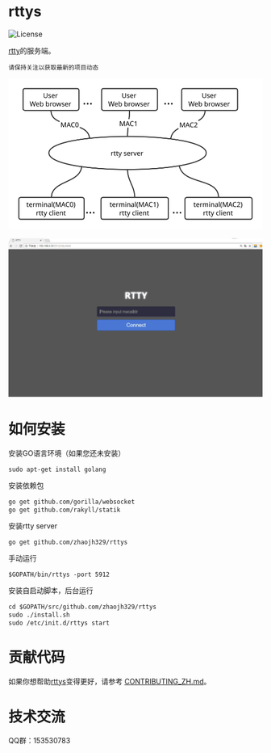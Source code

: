 # rttys

![](https://img.shields.io/badge/license-GPLV3-brightgreen.svg?style=plastic "License")

[rtty](https://github.com/zhaojh329/rtty)的服务端。

`请保持关注以获取最新的项目动态`

![](/rtty.svg)

![](/rtty.gif)

# 如何安装
安装GO语言环境（如果您还未安装）

    sudo apt-get install golang

安装依赖包

    go get github.com/gorilla/websocket
    go get github.com/rakyll/statik

安装rtty server

    go get github.com/zhaojh329/rttys

手动运行

    $GOPATH/bin/rttys -port 5912

安装自启动脚本，后台运行

    cd $GOPATH/src/github.com/zhaojh329/rttys
    sudo ./install.sh
    sudo /etc/init.d/rttys start

# 贡献代码
如果你想帮助[rttys](https://github.com/zhaojh329/rttys)变得更好，请参考
[CONTRIBUTING_ZH.md](https://github.com/zhaojh329/rttys/blob/master/CONTRIBUTING_ZH.md)。

# 技术交流
QQ群：153530783